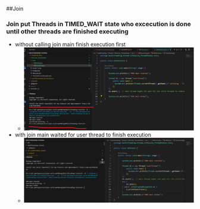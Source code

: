 ##Join

### Join put Threads in TIMED_WAIT state who excecution is done until other threads are finished executing

- without calling join main finish execution first
  - ![Alt text](image.png)
- with join main waited for user thread to finish execution 
   - ![Alt text](image-1.png)